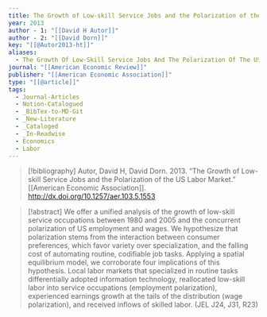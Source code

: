```yaml
---
title: The Growth of Low-skill Service Jobs and the Polarization of the US Labor Market
year: 2013
author - 1: "[[David H Autor]]"
author - 2: "[[David Dorn]]"
key: "[[@Autor2013-ht]]"
aliases:
  - The Growth Of Low-Skill Service Jobs And The Polarization Of The US Labor Market
journal: "[[American Economic Review]]"
publisher: "[[American Economic Association]]"
type: "[[@article]]"
tags:
  - Journal-Articles
  - Notion-Catalogued
  - _BibTex-to-MD-Git
  - _New-Literature
  - _Cataloged
  - _In-Readwise
  - Economics
  - Labor
---
```


> [!bibliography]
> Autor, David H, David Dorn. 2013. “The Growth of Low-skill Service Jobs and the Polarization of the US Labor Market.” [[American Economic Association]]. http://dx.doi.org/10.1257/aer.103.5.1553

> [!abstract]
> We offer a unified analysis of the growth of low-skill service occupations between 1980 and 2005 and the concurrent polarization of US employment and wages. We hypothesize that polarization stems from the interaction between consumer preferences, which favor variety over specialization, and the falling cost of automating routine, codifiable job tasks. Applying a spatial equilibrium model, we corroborate four implications of this hypothesis. Local labor markets that specialized in routine tasks differentially adopted information technology, reallocated low-skill labor into service occupations (employment polarization), experienced earnings growth at the tails of the distribution (wage polarization), and received inflows of skilled labor. (JEL J24, J31, R23)